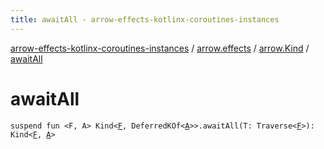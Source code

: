 ```yaml
---
title: awaitAll - arrow-effects-kotlinx-coroutines-instances
---
```


[arrow-effects-kotlinx-coroutines-instances](../../index.html) / [arrow.effects](../index.html) / [arrow.Kind](index.html) / [awaitAll](./await-all.html)

# awaitAll

`suspend fun <F, A> Kind<`[`F`](await-all.html#F)`, DeferredKOf<`[`A`](await-all.html#A)`>>.awaitAll(T: Traverse<`[`F`](await-all.html#F)`>): Kind<`[`F`](await-all.html#F)`, `[`A`](await-all.html#A)`>`